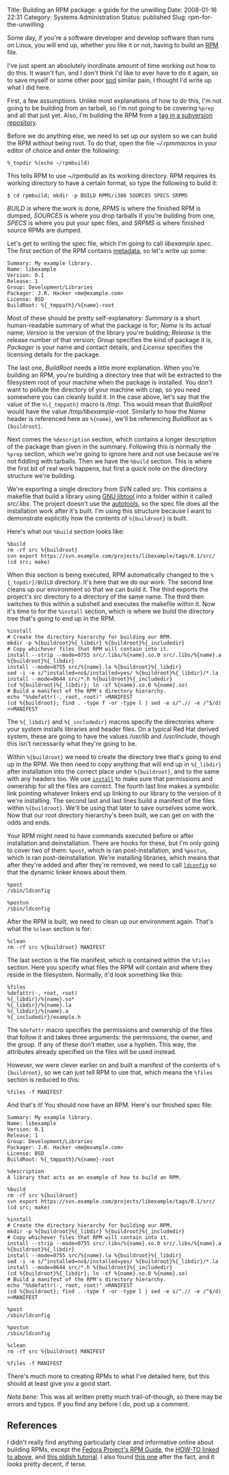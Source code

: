 Title: Building an RPM package: a guide for the unwilling
Date: 2008-01-16 22:31
Category: Systems Administration
Status: published
Slug: rpm-for-the-unwilling

Some day, if you're a software developer and develop software than runs on Linux, you will end up, whether you like it or not, having to build an [RPM](http://www.rpm.org/) file.

I've just spent an absolutely inordinate amount of time working out how to do this. It wasn't fun, and I don't think I'd like to ever have to do it again, so to save myself or some other poor [sod](http://www.urbandictionary.com/define.php?term=sod) similar pain, I thought I'd write up what I did here.

First, a few assumptions. Unlike most explanations of how to do this, I'm not going to be building from an tarball, so I'm not going to be covering `%prep` and all that just yet. Also, I'm building the RPM from a [tag in a subversion repository](http://svnbook.red-bean.com/en/1.1/ch04s06.html).

Before we do anything else, we need to set up our system so we can build the RPM without being root. To do that, open the file _~/.rpmmacros_ in your editor of choice and enter the following:

    %_topdir %(echo ~/rpmbuild)

This tells RPM to use _~/rpmbuild_ as its working directory. RPM requires its working directory to have a certain format, so type the following to build it:

    $ cd rpmbuild; mkdir -p BUILD RPMS/i386 SOURCES SPECS SRPMS

_BUILD_ is where the work is done, _RPMS_ is where the finished RPM is dumped, _SOURCES_  is where you drop tarballs if you're building from one, _SPECS_ is where you put your spec files, and _SRPMS_ is where finished source RPMs are dumped.

Let's get to writing the spec file, which I'm going to call _libexample.spec_. The first section of the RPM contains [metadata](http://www.rpm.org/RPM-HOWTO/build.html#HEADER), so let's write up some:

    Summary: My example library.
    Name: libexample
    Version: 0.1
    Release: 1
    Group: Development/Libraries
    Packager: J.R. Hacker <me@example.com>
    License: BSD
    BuildRoot: %{_tmppath}/%{name}-root

Most of these should be pretty self-explanatory: _Summary_ is a short human-readable summary of what the package is for; _Name_ is its actual name; _Version_ is the version of the library you're building; _Release_ is the release number of that version; _Group_ specifies the kind of package it is, _Packager_ is your name and contact details, and _License_ specifies the licensing details for the package.

The last one, _BuildRoot_ needs a little more explanation. When you're building an RPM, you're building a directory tree that will be extracted to the filesystem root of your machine when the package is installed. You don't want to pollute the directory of your machine with crap, so you need somewhere you can cleanly build it. In the case above, let's say that the value of the `%\{_tmppath}` macro is _/tmp_. This would mean that _BuildRoot_ would have the value _/tmp/libexample-root_. Similarly to how the _Name_ header is referenced here as `%{name}`, we'll be referencing _BuildRoot_ as `%{buildroot}`.

Next comes the `%description` section, which contains a longer description of the package than given in the summary. Following this is normally the `%prep` section, which we're going to ignore here and not use because we're not fiddling with tarballs. Then we have the `%build` section. This is where the first bit of real work happens, but first a quick note on the directory structure we're building.

We're exporting a single directory from SVN called _src_. This contains a makefile that build a library using [GNU libtool](http://www.gnu.org/software/libtool/) into a folder within it called _src/.libs_. The project doesn't use the [autotools](http://sources.redhat.com/autobook/), so the spec file does all the installation work after it's built. I'm using this structure because I want to demonstrate explicitly how the contents of `%{buildroot}` is built.

Here's what our `%build` section looks like:

    %build
    rm -rf src %{buildroot}
    svn export https://svn.example.com/projects/libexample/tags/0.1/src/
    (cd src; make)

When this section is being executed, RPM automatically changed to the `%{_topdir}/BUILD` directory. It's here that we do our work. The second line cleans up our environment so that we can build it. The third exports the project's _src_ directory to a directory of the same name. The third then switches to this within a subshell and executes the makefile within it. Now it's time to for the `%install` section, which is where we build the directory tree that's going to end up in the RPM.

    %install
    # Create the directory hierarchy for building our RPM.
    mkdir -p %{buildroot}%{_libdir} %{buildroot}%{_includedir}
    # Copy whichever files that RPM will contain into it.
    install --strip --mode=0755 src/.libs/%{name}.so.0 src/.libs/%{name}.a %{buildroot}%{_libdir}
    install --mode=0755 src/%{name}.la %{buildroot}%{_libdir}
    sed -i -e s/^installed=no$/installed=yes/ %{buildroot}%{_libdir}/*.la
    install --mode=0644 src/*.h %{buildroot}%{_includedir}
    (cd %{buildroot}%{_libdir}; ln -sf %{name}.so.0 %{name}.so)
    # Build a manifest of the RPM's directory hierarchy.
    echo "%%defattr(-, root, root)" >MANIFEST
    (cd %{buildroot}; find . -type f -or -type l | sed -e s/^.// -e /^$/d) >>MANIFEST

The `%{_libdir}` and `%{_includedir}` macros specify the directories where your system installs libraries and header files. On a typical Red Hat derived system, these are going to have the values _/usr/lib_ and _/usr/include_, though this isn't necessarily what they're going to be.

Within `%{buildroot}` we need to create the directory tree that's going to end up in the RPM. We then need to copy anything that will end up in `%{_libdir}` after installation into the correct place under `%{buildroot}`, and to the same with any headers too. We use [`install`](http://unixhelp.ed.ac.uk/CGI/man-cgi?install) to make sure that permissions and ownership for all the files are correct. The fourth last line makes a symbolic link pointing whatever linkers end up linking to our library to the version of it we're installing. The second last and last lines build a manifest of the files within `%{buildroot}`. We'll be using that later to save ourselves some work. Now that our root directory hierarchy's been built, we can get on with the odds and ends.

Your RPM might need to have commands executed before or after installation and deinstallation. There are hooks for these, but I'm only going to cover two of them: `%post`, which is ran post-installation, and `%postun`, which is ran post-deinstallation. We're installing libraries, which means that after they're added and after they're removed, we need to call [`ldconfig`](http://unixhelp.ed.ac.uk/CGI/man-cgi?ldconfig) so that the dynamic linker knows about them.

    %post
    /sbin/ldconfig
    
    %postun
    /sbin/ldconfig

After the RPM is built, we need to clean up our environment again. That's what the `%clean` section is for:

    %clean
    rm -rf src %{buildroot} MANIFEST

The last section is the file manifest, which is contained within the `%files` section. Here you specify what files the RPM will contain and where they reside in the filesystem. Normally, it'd look something like this:

    %files
    %defattr(-, root, root)
    %{_libdir}/%{name}.so*
    %{_libdir}/%{name}.la
    %{_libdir}/%{name}.a
    %{_includedir}/example.h

The `%defattr` macro specifies the permissions and ownership of the files that follow it and takes three arguments: the permissions, the owner, and the group. If any of these don't matter, use a hyphen. This way, the attributes already specified on the files will be used instead.

However, we were clever earlier on and built a manifest of the contents of `%{buildroot}`, so we can just tell RPM to use that, which means the `%files` section is reduced to this:

    %files -f MANIFEST

And that's it! You should now have an RPM. Here's our finished spec file:

    Summary: My example library.
    Name: libexample
    Version: 0.1
    Release: 1
    Group: Development/Libraries
    Packager: J.R. Hacker <me@example.com>
    License: BSD
    BuildRoot: %{_tmppath}/%{name}-root
    
    %description
    A library that acts as an example of how to build an RPM.
    
    %build
    rm -rf src %{buildroot}
    svn export https://svn.example.com/projects/libexample/tags/0.1/src/
    (cd src; make)
    
    %install
    # Create the directory hierarchy for building our RPM.
    mkdir -p %{buildroot}%{_libdir} %{buildroot}%{_includedir}
    # Copy whichever files that RPM will contain into it.
    install --strip --mode=0755 src/.libs/%{name}.so.0 src/.libs/%{name}.a %{buildroot}%{_libdir}
    install --mode=0755 src/%{name}.la %{buildroot}%{_libdir}
    sed -i -e s/^installed=no$/installed=yes/ %{buildroot}%{_libdir}/*.la
    install --mode=0644 src/*.h %{buildroot}%{_includedir}
    (cd %{buildroot}%{_libdir}; ln -sf %{name}.so.0 %{name}.so)
    # Build a manifest of the RPM's directory hierarchy.
    echo "%%defattr(-, root, root)" >MANIFEST
    (cd %{buildroot}; find . -type f -or -type l | sed -e s/^.// -e /^$/d) >>MANIFEST
    
    %post
    /sbin/ldconfig
    
    %postun
    /sbin/ldconfig
    
    %clean
    rm -rf src %{buildroot} MANIFEST
    
    %files -f MANIFEST

There's much more to creating RPMs to what I've detailed here, but this should at least give you a good start.

*Nota bene:* This was all written pretty much trail-of-though, so there may be errors and typos. If you find any before I do, post up a comment.

## References

I didn't really find anything particularly clear and informative online about building RPMs, except the [Fedora Project's RPM Guide](http://docs.fedoraproject.org/en-US/Fedora_Draft_Documentation/0.1/html/RPM_Guide/), the [HOW-TO linked to above](http://www.rpm.org/RPM-HOWTO/), and [this oldish tutorial](http://genetikayos.com/code/repos/rpm-tutorial/trunk/rpm-tutorial.html). I also found [this one](http://www.brandonhutchinson.com/Building_an_RPM.html) after the fact, and it looks pretty decent, if terse.
